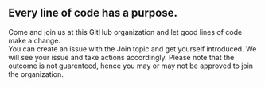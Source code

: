 ## Every line of code has a purpose.
Come and join us at this GitHub organization and let good lines of code make a change.<br>
You can create an issue with the Join topic and get yourself introduced. We will see your issue and take actions accordingly. Please note that the outcome is not guarenteed, hence you may or may not be approved to join the organization.
